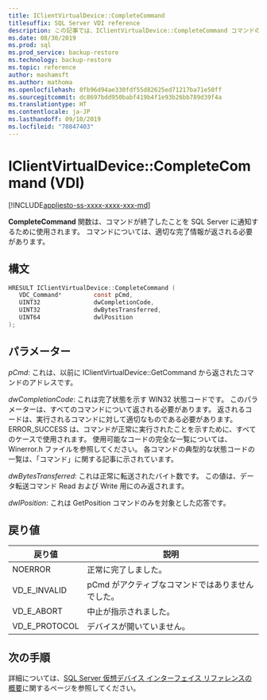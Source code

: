 ```yaml
---
title: IClientVirtualDevice::CompleteCommand
titlesuffix: SQL Server VDI reference
description: この記事では、IClientVirtualDevice::CompleteCommand コマンドのリファレンスを提供します。
ms.date: 08/30/2019
ms.prod: sql
ms.prod_service: backup-restore
ms.technology: backup-restore
ms.topic: reference
author: mashamsft
ms.author: mathoma
ms.openlocfilehash: 0fb96d94ae330fdf55d82625ed71217ba71e50ff
ms.sourcegitcommit: dc8697bdd950babf419b4f1e93b26bb789d39f4a
ms.translationtype: HT
ms.contentlocale: ja-JP
ms.lasthandoff: 09/10/2019
ms.locfileid: "70847403"
---
```

# <a name="iclientvirtualdevicecompletecommand-vdi"></a>IClientVirtualDevice::CompleteCommand (VDI)

[!INCLUDE[appliesto-ss-xxxx-xxxx-xxx-md](../../../includes/appliesto-ss-xxxx-xxxx-xxx-md.md)]

**CompleteCommand** 関数は、コマンドが終了したことを SQL Server に通知するために使用されます。 コマンドについては、適切な完了情報が返される必要があります。

## <a name="syntax"></a>構文

```c
HRESULT IClientVirtualDevice::CompleteCommand (
   VDC_Command*         const pCmd,
   UINT32               dwCompletionCode,
   UINT32               dwBytesTransferred,
   UINT64               dwlPosition
);
```

## <a name="parameters"></a>パラメーター

*pCmd*: これは、以前に IClientVirtualDevice::GetCommand から返されたコマンドのアドレスです。

*dwCompletionCode*: これは完了状態を示す WIN32 状態コードです。 このパラメーターは、すべてのコマンドについて返される必要があります。 返されるコードは、実行されるコマンドに対して適切なものである必要があります。 ERROR_SUCCESS は、コマンドが正常に実行されたことを示すために、すべてのケースで使用されます。 使用可能なコードの完全な一覧については、Winerror.h ファイルを参照してください。 各コマンドの典型的な状態コードの一覧は、「コマンド」に関する記事に示されています。

*dwBytesTransferred*: これは正常に転送されたバイト数です。 この値は、データ転送コマンド Read および Write 用にのみ返されます。

*dwlPosition*: これは GetPosition コマンドのみを対象とした応答です。

## <a name="return-value"></a>戻り値

|戻り値 | 説明 |
|---|---|
| NOERROR | 正常に完了しました。 |
| VD_E_INVALID | pCmd がアクティブなコマンドではありませんでした。 |
| VD_E_ABORT | 中止が指示されました。 |
| VD_E_PROTOCOL | デバイスが開いていません。 |

## <a name="next-steps"></a>次の手順

詳細については、[SQL Server 仮想デバイス インターフェイス リファレンスの概要](reference-virtual-device-interface.md)に関するページを参照してください。
